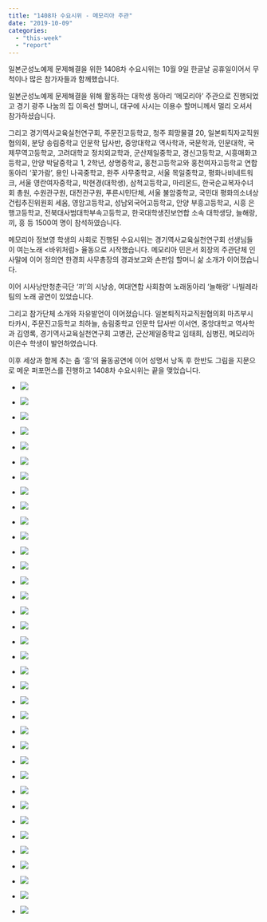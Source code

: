 ```yaml
---
title: "1408차 수요시위 - 메모리아 주관"
date: "2019-10-09"
categories: 
  - "this-week"
  - "report"
---
```


일본군성노예제 문제해결을 위한 1408차 수요시위는 10월 9일 한글날 공휴일이어서 무척이나 많은 참가자들과 함께했습니다.

일본군성노예제 문제해결을 위해 활동하는 대학생 동아리 ‘메모리아’ 주관으로 진행되었고 경기 광주 나눔의 집 이옥선 할머니, 대구에 사시는 이용수 할머니께서 멀리 오셔서 참가하셨습니다.

그리고 경기역사교육실천연구회, 주문진고등학교, 청주 희망물결 20, 일본퇴직자교직원협의회, 분당 송림중학교 인문학 답사반, 중앙대학교 역사학과, 국문학과, 인문대학, 국제무역고등학교, 고려대학교 정치외교학과, 군산제일중학교, 경신고등학교, 시흥매화고등학교, 안양 박달중학교 1, 2학년, 상명중학교, 홍천고등학교와 홍천여자고등학교 연합동아리 ‘꽃가람’, 용인 나곡중학교, 완주 사무중학교, 서울 목일중학교, 평화나비네트워크, 서울 영란여자중학교, 박현경(대학생), 삼척고등학교, 마리몬드, 한국순교복자수녀회 총원, 수원관구원, 대전관구원, 푸른시민단체, 서울 불암중학교, 국민대 평화의소녀상건립추진위원회 세움, 영암고등학교, 성남외국어고등학교, 안양 부흥고등학교, 시흥 은행고등학교, 전북대사범대학부속고등학교, 한국대학생진보연합 소속 대학생당, 늘해랑, 끼, 흥 등 1500여 명이 참석하였습니다.

메모리아 정보영 학생의 사회로 진행된 수요시위는 경기역사교육실천연구회 선생님들이 여는노래 <바위처럼> 율동으로 시작했습니다. 메모리아 민은서 회장의 주관단체 인사말에 이어 정의연 한경희 사무총장의 경과보고와 손판임 할머니 삶 소개가 이어졌습니다.

이어 시사낭만청춘극단 ‘끼’의 시낭송, 여대연합 사회참여 노래동아리 ‘늘해랑’ 나빌레라 팀의 노래 공연이 있었습니다.

그리고 참가단체 소개와 자유발언이 이어졌습니다. 일본퇴직자교직원협의회 마츠부시 타카시, 주문진고등학교 최하늘, 송림중학교 인문학 답사반 이서연, 중앙대학교 역사학과 김영록, 경기역사교육실천연구회 고병관, 군산제일중학교 임태희, 심병진, 메모리아 이은수 학생이 발언하였습니다.

이후 세상과 함께 추는 춤 ‘흥’의 율동공연에 이어 성명서 낭독 후 한반도 그림을 지문으로 메운 퍼포먼스를 진행하고 1408차 수요시위는 끝을 맺었습니다.

- ![](https://r2.womenandwar.net/2019/10/크기변환IMGP0919.jpg)
    
- ![](https://r2.womenandwar.net/2019/10/크기변환IMGP0922.jpg)
    
- ![](https://r2.womenandwar.net/2019/10/크기변환IMGP0929.jpg)
    
- ![](https://r2.womenandwar.net/2019/10/크기변환IMGP0932.jpg)
    
- ![](https://r2.womenandwar.net/2019/10/크기변환IMGP0941.jpg)
    
- ![](https://r2.womenandwar.net/2019/10/크기변환IMGP0949.jpg)
    
- ![](https://r2.womenandwar.net/2019/10/크기변환IMGP0952.jpg)
    
- ![](https://r2.womenandwar.net/2019/10/크기변환IMGP0955.jpg)
    
- ![](https://r2.womenandwar.net/2019/10/크기변환IMGP0957.jpg)
    
- ![](https://r2.womenandwar.net/2019/10/크기변환IMGP0959.jpg)
    
- ![](https://r2.womenandwar.net/2019/10/크기변환IMGP0964.jpg)
    
- ![](https://r2.womenandwar.net/2019/10/크기변환IMGP0972.jpg)
    
- ![](https://r2.womenandwar.net/2019/10/크기변환IMGP0978.jpg)
    
- ![](https://r2.womenandwar.net/2019/10/크기변환IMGP0983.jpg)
    
- ![](https://r2.womenandwar.net/2019/10/크기변환IMGP1000.jpg)
    
- ![](https://r2.womenandwar.net/2019/10/크기변환IMGP1003.jpg)
    
- ![](https://r2.womenandwar.net/2019/10/크기변환IMGP1013.jpg)
    
- ![](https://r2.womenandwar.net/2019/10/크기변환IMGP1020.jpg)
    
- ![](https://r2.womenandwar.net/2019/10/크기변환IMGP1028.jpg)
    
- ![](https://r2.womenandwar.net/2019/10/크기변환IMGP1033.jpg)
    
- ![](https://r2.womenandwar.net/2019/10/크기변환IMGP1036.jpg)
    
- ![](https://r2.womenandwar.net/2019/10/크기변환IMGP1037.jpg)
    
- ![](https://r2.womenandwar.net/2019/10/크기변환IMGP1043.jpg)
    
- ![](https://r2.womenandwar.net/2019/10/크기변환IMGP1051.jpg)
    
- ![](https://r2.womenandwar.net/2019/10/크기변환IMGP1053.jpg)
    
- ![](https://r2.womenandwar.net/2019/10/크기변환IMGP1056.jpg)
    
- ![](https://r2.womenandwar.net/2019/10/크기변환IMGP1063.jpg)
    
- ![](https://r2.womenandwar.net/2019/10/크기변환IMGP1080.jpg)
    
- ![](https://r2.womenandwar.net/2019/10/크기변환IMGP1082.jpg)
    
- ![](https://r2.womenandwar.net/2019/10/크기변환S28BW-419100915090_0002.jpg)
    
- ![](https://r2.womenandwar.net/2019/10/크기변환S28BW-419100915090_0003.jpg)
    
- ![](https://r2.womenandwar.net/2019/10/S28BW-419100915090_0001-724x1024.jpg)
    
- ![](https://r2.womenandwar.net/2019/10/크기변환할머니-삶_손판임-01-1.jpg)
    
- ![](https://r2.womenandwar.net/2019/10/크기변환할머니-삶_손판임-02-1.jpg)
    
- ![](https://r2.womenandwar.net/2019/10/크기변환할머니-삶_손판임-03-1.jpg)
    
- ![](https://r2.womenandwar.net/2019/10/크기변환할머니-삶_손판임-04-1.jpg)
